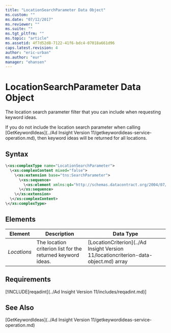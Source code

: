 ```yaml
---
title: "LocationSearchParameter Data Object"
ms.custom: ""
ms.date: "07/12/2017"
ms.reviewer: ""
ms.suite: ""
ms.tgt_pltfrm: ""
ms.topic: "article"
ms.assetid: 4f7d52d8-7122-41f6-bdc4-07018a661d96
caps.latest.revision: 4
author: "eric-urban"
ms.author: "eur"
manager: "ehansen"
---
```

# LocationSearchParameter Data Object
The location search parameter filter that you can include when requesting keyword ideas.

If you do not include the location search parameter when calling [GetKeywordIdeas](../Ad Insight Version 11/getkeywordideas-service-operation.md), then keyword ideas will be returned for all locations.

## Syntax

```xml
\<xs:complexType name="LocationSearchParameter">
  \<xs:complexContent mixed="false">
    \<xs:extension base="tns:SearchParameter">
      \<xs:sequence>
        \<xs:element xmlns:q4="http://schemas.datacontract.org/2004/07/Microsoft.BingAds.Advertiser.AdInsight.Api.DataContract.V11.Entity.Criterions" minOccurs="0" name="Locations" nillable="true" type="q4:ArrayOfLocationCriterion"/>
      \</xs:sequence>
    \</xs:extension>
  \</xs:complexContent>
\</xs:complexType>
```

## <a name="Elements"></a>Elements

|Element|Description|Data Type|
|-----------|---------------|-------------|
|*Locations*|The location criterion list for the returned keyword ideas.|[LocationCriterion](../Ad Insight Version 11/locationcriterion-data-object.md) array|

## Requirements
[!INCLUDE[reqadint](../Ad Insight Version 11/includes/reqadint.md)]
## See Also
[GetKeywordIdeas](../Ad Insight Version 11/getkeywordideas-service-operation.md)  
